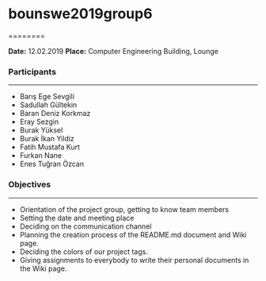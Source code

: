 # bounswe2019group6
========

**Date:** 12.02.2019
**Place:** Computer Engineering Building, Lounge

### Participants
----------------
* Barış Ege Sevgili
* Sadullah Gültekin
* Baran Deniz Korkmaz
* Eray Sezgin
* Burak Yüksel
* Burak İkan Yildiz
* Fatih Mustafa Kurt
* Furkan Nane
* Enes Tuğran Özcan

### Objectives
----------------
* Orientation of the project group, getting to know team members
* Setting the date and meeting place
* Deciding on the communication channel
* Planning the creation process of the README.md document and Wiki page.
* Deciding the colors of our project tags.
* Giving assignments to everybody to write their personal documents in the Wiki page.

### 
